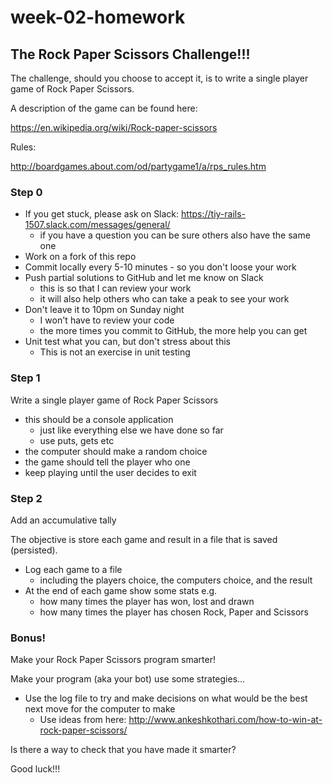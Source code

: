 # week-02-homework

## The Rock Paper Scissors Challenge!!!

The challenge, should you choose to accept it, is to write a single player game of Rock Paper Scissors. 

A description of the game can be found here: 

https://en.wikipedia.org/wiki/Rock-paper-scissors

Rules:

http://boardgames.about.com/od/partygame1/a/rps_rules.htm


### Step 0

* If you get stuck, please ask on Slack: https://tiy-rails-1507.slack.com/messages/general/
  * if you have a question you can be sure others also have the same one
* Work on a fork of this repo
* Commit locally every 5-10 minutes - so you don't loose your work
* Push partial solutions to GitHub and let me know on Slack
  * this is so that I can review your work
  * it will also help others who can take a peak to see your work
* Don't leave it to 10pm on Sunday night
  * I won't have to review your code
  * the more times you commit to GitHub, the more help you can get
* Unit test what you can, but don't stress about this
  * This is not an exercise in unit testing

### Step 1

Write a single player game of Rock Paper Scissors 
* this should be a console application
  * just like everything else we have done so far
  * use puts, gets etc
* the computer should make a random choice
* the game should tell the player who one
* keep playing until the user decides to exit


### Step 2

Add an accumulative tally 

The objective is store each game and result in a file that is saved (persisted). 

* Log each game to a file
  * including the players choice, the computers choice, and the result
* At the end of each game show some stats e.g.
  * how many times the player has won, lost and drawn
  * how many times the player has chosen Rock, Paper and Scissors

### Bonus!

Make your Rock Paper Scissors program smarter!

Make your program (aka your bot) use some strategies...

* Use the log file to try and make decisions on what would be the best next move for the computer to make
  * Use ideas from here: http://www.ankeshkothari.com/how-to-win-at-rock-paper-scissors/

Is there a way to check that you have made it smarter?

Good luck!!!